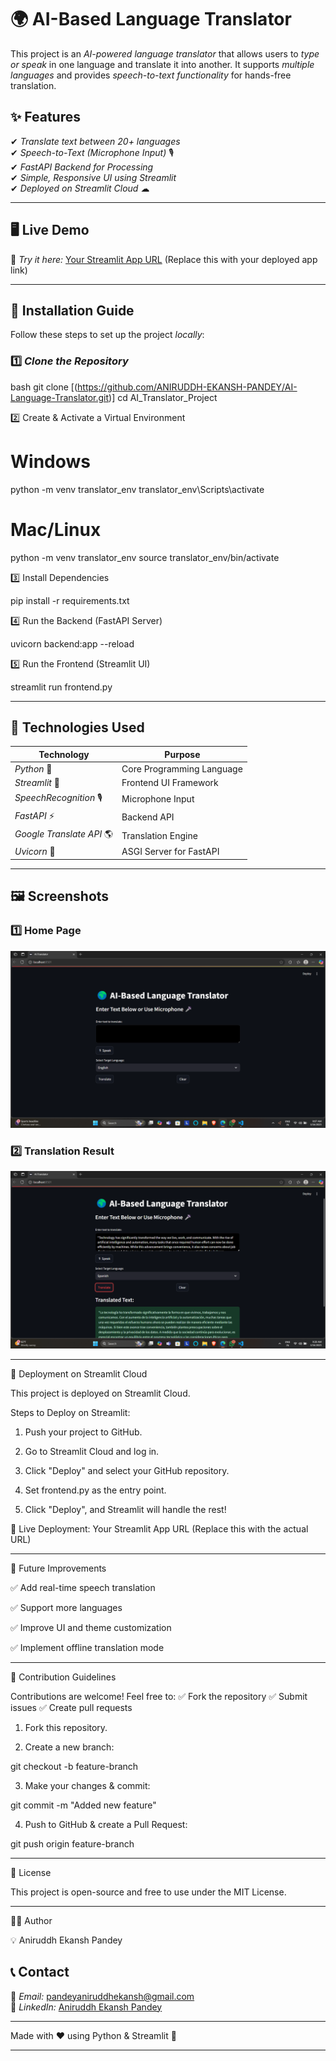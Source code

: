 # 🌍 AI-Based Language Translator

This project is an _AI-powered language translator_ that allows users to _type or speak_ in one language and translate it into another. It supports _multiple languages_ and provides _speech-to-text functionality_ for hands-free translation.

## ✨ Features

✔ _Translate text between 20+ languages_  
✔ _Speech-to-Text (Microphone Input)_ 🎙  
✔ _FastAPI Backend for Processing_  
✔ _Simple, Responsive UI using Streamlit_  
✔ _Deployed on Streamlit Cloud_ ☁

---

## 🖥 Live Demo

🔗 _Try it here:_ [Your Streamlit App URL](#) (Replace this with your deployed app link)

---

## 🚀 Installation Guide

Follow these steps to set up the project _locally_:

### 1️⃣ _Clone the Repository_

bash
git clone [(https://github.com/ANIRUDDH-EKANSH-PANDEY/AI-Language-Translator.git)]
cd AI_Translator_Project

2️⃣ Create & Activate a Virtual Environment

# Windows

python -m venv translator_env
translator_env\Scripts\activate

# Mac/Linux

python -m venv translator_env
source translator_env/bin/activate

3️⃣ Install Dependencies

pip install -r requirements.txt

4️⃣ Run the Backend (FastAPI Server)

uvicorn backend:app --reload

5️⃣ Run the Frontend (Streamlit UI)

streamlit run frontend.py

---

## 📌 Technologies Used

| Technology                | Purpose                   |
| ------------------------- | ------------------------- |
| _Python_ 🐍               | Core Programming Language |
| _Streamlit_ 🎨            | Frontend UI Framework     |
| _SpeechRecognition_ 🎙     | Microphone Input          |
| _FastAPI_ ⚡              | Backend API               |
| _Google Translate API_ 🌎 | Translation Engine        |
| _Uvicorn_ 🚀              | ASGI Server for FastAPI   |

---

## 🖼 Screenshots

### 1️⃣ Home Page

![Home Page](screenshots/home_page.png)

### 2️⃣ Translation Result

![Translation Result](screenshots/translation_result.png)

---

🚀 Deployment on Streamlit Cloud

This project is deployed on Streamlit Cloud.

Steps to Deploy on Streamlit:

1. Push your project to GitHub.

2. Go to Streamlit Cloud and log in.

3. Click "Deploy" and select your GitHub repository.

4. Set frontend.py as the entry point.

5. Click "Deploy", and Streamlit will handle the rest!

🔗 Live Deployment: Your Streamlit App URL (Replace this with the actual URL)

---

🎯 Future Improvements

✅ Add real-time speech translation

✅ Support more languages

✅ Improve UI and theme customization

✅ Implement offline translation mode

---

🤝 Contribution Guidelines

Contributions are welcome! Feel free to:
✅ Fork the repository
✅ Submit issues
✅ Create pull requests

1. Fork this repository.

2. Create a new branch:

git checkout -b feature-branch

3. Make your changes & commit:

git commit -m "Added new feature"

4. Push to GitHub & create a Pull Request:

git push origin feature-branch

---

📜 License

This project is open-source and free to use under the MIT License.

---

👨‍💻 Author

💡 Aniruddh Ekansh Pandey

## 📞 Contact

📧 _Email:_ [pandeyaniruddhekansh@gmail.com](mailto:pandeyaniruddhekansh@gmail.com)  
🔗 _LinkedIn:_ [Aniruddh Ekansh Pandey](https://www.linkedin.com/in/aniruddh-ekansh-pandey-447904258)

---

Made with ❤ using Python & Streamlit 🚀

---
